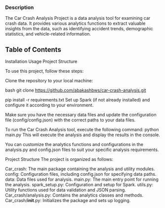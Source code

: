 ### Description

The Car Crash Analysis Project is a data analysis tool for examining car crash data. It provides various analytics functions to extract valuable insights from the data, such as identifying accident trends, demographic statistics, and vehicle-related information.

## Table of Contents
Installation
Usage
Project Structure



<!-- Installation -->
To use this project, follow these steps:

Clone the repository to your local machine:

bash
git clone https://github.com/abakashbws/car-crash-analysis.git

<!-- Install the required dependencies: -->
pip install -r requirements.txt
Set up Spark (if not already installed) and configure it according to your environment.

Make sure you have the necessary data files and update the configuration file (config/config.json) with the correct paths to your data files.

<!-- Usage -->
To run the Car Crash Analysis tool, execute the following command:
python main.py
This will execute the analysis and display the results in the console.

You can customize the analytics functions and configurations in the analysis.py and config.json files to suit your specific analysis requirements.

Project Structure
The project is organized as follows:

Car_crash: The main package containing the analysis and utility modules.
config: Configuration files, including config.json for specifying data paths.
data: Data files used for analysis.
main.py: The main entry point for running the analysis.
spark_setup.py: Configuration and setup for Spark.
utils.py: Utility functions used for data validation and JSON parsing.
Car_crash/analysis.py: Contains the analytics classes and methods.
Car_crash/__init__.py: Initializes the package and sets up logging.